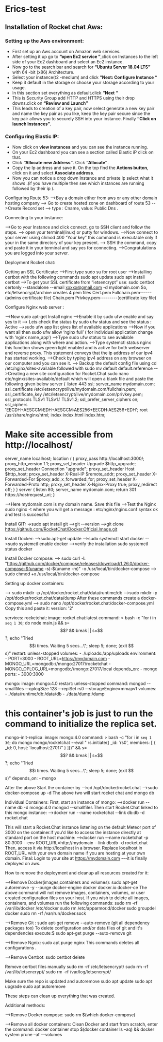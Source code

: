 # Erics-test

## Installation of Rocket chat Aws:
### Setting up the Aws environment:

* First set up an Aws account on Amazon web services.
* After setting it up go to __“open Ec2 service ”__,click on Instances to the left side of your Ec2 dashboard and select an Ec2 instance.
* Now go to the search bar and search for __“Ubuntu Server 18.04 LTS”__ with 64 -bit (x86) Architecture.
* Select your instance(t2 -medium) and click __“Next: Configure Instance “__
* Keep it default in the storage or choose your storage according to your usage.
* In this section set everything as  default.click __“Next “__
* This is Security Group add HTTP and HTTPS using their drop downs.click on __“Review and Launch”__
* This leads to creation of a key pair, now select  generate a new key pair and name the key pair as you like, keep the key pair secure since the key pair allows you to securely SSH into your instance. Finally __“Click on launch Instances”__.

### Configuring Elastic IP:
* Now click on  __view instances__  and you can see the instance running. 
* On your Ec2 dashboard you can see a section called Elastic iP click on that.
* Click __“Allocate new Address”__. Click __“Allocate”__.
* Copy the Ip address and save it. On the top find the __Actions button__, click on it and select __Associate address__.
* Now you can notice a  drop down Instance and private Ip select what it shows .(if you have multiple  then see which instances are running followed by their ip ).

Configuring Route 53:
-->Buy a domain either from aws or any other domain hosting company
--> Go to create hosted zone on dashboard of route 53
-->Create Record set 
--> type : Cname, value: Public Dns .

Connecting to your instance:

-->Go to your Instance and  click connect, go to SSH client and follow the steps. 
--> open your terminal(linux) or putty for windows.
-->Now connect to your server using chmod 400 “Your key” this command is executable only if your in the same directory of your key present.
--> SSH the command, copy and paste it in your terminal  and say yes for connecting.
-->Congratulations  you are  logged into your server. 




Deployment Rocket chat:

Getting an SSL Certificate:
-->First type sudo su for root user
-->Installing certbot with the following commands  sudo apt update
 sudo apt install certbot
-->To get your SSL certificate from “letsencrypt”  use: 
sudo certbot certonly --standalone --email xxxxx@gmail.com -d mydomain.com
So,  etc/letsencrypt/archive creates 4 pem  files
Cert.pem
Fullchain.pem------(admins certificate file)
Chain.pem
Privkey.pem---------(certificate key file)


Configure Nginx web server :

-->Now sudo apt-get Install nginx
-->Enable it by sudo ufw enable and say yes to it
--> Lets check the status by sudo ufw status and see the status : Active
-->sudo ufw app list gives list of available applications
-->Now if you want all then sudo ufw allow ‘nginx full’  ( for individual application change with ‘nginx name_app’)
-->Type sudo ufw status to see available applications along with where and action.
-->Type systemctl status nginx this function shows green light enabled and is active for both  webserver and reverse proxy. This statement conveys that the ip address of our ipv4 has started working.
-->Check by typing ipv4 address on any browser on our computer and you can see it.
--> Backup the default config file using cd /etc/nginx/sites-available followed with sudo mv default default.reference
-->Creating a new site configuration for Rocket.Chat 
sudo nano etc/nginx/sites-available/default which will open a blank file and paste the following given below
server {
listen 443 ssl;
server_name mydomain.com;
ssl_certificate /etc/letsencrypt/live/mydomain.com/fullchain.pem;
ssl_certificate_key /etc/letsencrypt/live/mydomain.com/privkey.pem;
ssl_protocols TLSv1 TLSv1.1 TLSv1.2;
ssl_prefer_server_ciphers on;
ssl_ciphers 'EECDH+AESGCM:EDH+AESGCM:AES256+EECDH:AES256+EDH';
root /usr/share/nginx/html;
index index.html index.htm;
# Make site accessible from http://localhost/
server_name localhost;
location / {
proxy_pass http://localhost:3000/;
proxy_http_version 1.1;
proxy_set_header Upgrade $http_upgrade;
proxy_set_header Connection "upgrade";
proxy_set_header Host $http_host;
proxy_set_header X-Real-IP $remote_addr;
proxy_set_header X-Forwarded-For $proxy_add_x_forwarded_for;
proxy_set_header X-Forwarded-Proto http;
proxy_set_header X-Nginx-Proxy true;
proxy_redirect off;
}
}
server {
listen 80;
server_name mydomain.com;
return 301 https://$host$request_uri;
}

-->Here mydomain.com is my domain name. Save this file
-->Test the Nginx  sudo nginx -t where you will get a message : etc/nginx/nginx.conf syntax ok and test is successful

Install GIT:
->sudo apt install git
-->git --version
-->git clone https://github.com/RocketChat/Docker.Official.Image.git

Install Docker:
-->sudo apt-get update
-->sudo systemctl start docker
-->sudo systemctl enable docker
-->verify the installation sudo systemctl status docker

Install Docker compose:
--> sudo curl -L "https://github.com/docker/compose/releases/download/1.26.0/docker-compose-$(uname -s)-$(uname -m)" -o /usr/local/bin/docker-compose
--> sudo chmod +x /usr/local/bin/docker-compose

Setting up docker containers:

--> sudo mkdir -p /opt/docker/rocket.chat/data/runtime/db
-->sudo mkdir -p /opt/docker/rocket.chat/data/dump
After these  commands create a docker-compose.yml 
--> sudo nano /opt/docker/rocket.chat/docker-compose.yml
Copy this and paste it:
 version: '2'

 services:
   rocketchat:
     image: rocket.chat:latest
     command: >
       bash -c
         "for i in `seq 1 30`; do
           node main.js &&
           s=$$? && break || s=$$?;
           echo \"Tried $$i times. Waiting 5 secs...\";
           sleep 5;
         done; (exit $$s)"
     restart: unless-stopped
     volumes:
       - ./uploads:/app/uploads
     environment:
       - PORT=3000
       - ROOT_URL=https://mydomain.com
       - MONGO_URL=mongodb://mongo:27017/rocketchat
       - MONGO_OPLOG_URL=mongodb://mongo:27017/local
     depends_on:
       - mongo
     ports:
       - 3000:3000

   mongo:
     image: mongo:4.0
     restart: unless-stopped
     command: mongod --smallfiles --oplogSize 128 --replSet rs0 --storageEngine=mmapv1
     volumes:
       - ./data/runtime/db:/data/db
       - ./data/dump:/dump

   # this container's job is just to run the command to initialize the replica set.
  
   mongo-init-replica:
     image: mongo:4.0
     command: >
       bash -c
         "for i in `seq 1 30`; do
           mongo mongo/rocketchat --eval \"
             rs.initiate({
               _id: 'rs0',
               members: [ { _id: 0, host: 'localhost:27017' } ]})\" &&
           s=$$? && break || s=$$?;
           echo \"Tried $$i times. Waiting 5 secs...\";
           sleep 5;
         done; (exit $$s)"
     depends_on:
     - mongo

After the above Start the container by 
-->cd /opt/docker/rocket.chat
-->sudo docker-compose up -d
The above two will start rocket chat and mongo db 
 
Individual Containers:
First, start an instance of mongo:
-->docker run --name db -d mongo:4.0 mongod --smallfiles
Then start Rocket.Chat linked to this mongo instance:
-->docker run --name rocketchat --link db:db -d rocket.chat

This will start a Rocket.Chat instance listening on the default Meteor port of 3000 on the container.If you'd like  to access the instance directly at standard port on the host machine:
-->docker run --name rocketchat -p 80:3000 --env ROOT_URL=http://mydomain --link db:db -d rocket.chat
Then, access it via http://localhost in a browser. Replace localhost in ROOT_URL with your own domain name if you are hosting at your own domain.
Final:
Login to your site at https://mydomain.com ---it is finally deployed on aws.







How to remove the deployment and cleanup all resources created for it:

-->Remove Docker(images,containers and volumes):
sudo apt-get autoremove -y --purge docker-engine docker docker.io docker-ce
The above command will not remove images, containers, volumes, or user created configuration files on your host. If you wish to delete all images, containers, and volumes run the following commands:
sudo rm -rf /var/lib/docker /etc/docker 
sudo rm /etc/apparmor.d/docker sudo groupdel docker
 sudo rm -rf /var/run/docker.sock
 
-->Remove Git :
sudo apt-get remove --auto-remove (git all dependency packages too)
To delete configuration and/or data files of git and it's dependencies execute:$ sudo apt-get purge --auto-remove git
 
-->Remove Ngnix:
sudo apt purge nginx 
This commands deletes all configurations .
 
-->Remove Certbot:
sudo certbot delete
 
Remove certbot files manually
sudo rm -rf /etc/letsencrypt/
sudo rm -rf /var/lib/letsencrypt/
sudo rm -rf /var/log/letsencrypt/
 
Make sure the repo is updated and autoremove
sudo apt update
sudo apt upgrade
sudo apt autoremove
 
 
 
These steps can clean up everything that was created.
 
 
 
Additional methods:
 
-->Remove Docker compose:
sudo rm $(which docker-compose)

-->Remove all docker containers:
Clean Docker and start from scratch, enter the command:
docker container stop $(docker container ls –aq) && docker system prune –af ––volumes
 
 
 
 
 
 
 
 




 


